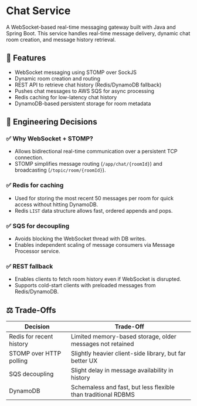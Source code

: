 # Chat Service

A WebSocket-based real-time messaging gateway built with Java and Spring Boot. This service handles real-time message delivery, dynamic chat room creation, and message history retrieval.

## 🔧 Features

- WebSocket messaging using STOMP over SockJS
- Dynamic room creation and routing
- REST API to retrieve chat history (Redis/DynamoDB fallback)
- Pushes chat messages to AWS SQS for async processing
- Redis caching for low-latency chat history
- DynamoDB-based persistent storage for room metadata

## 🧠 Engineering Decisions

### ✅ Why WebSocket + STOMP?
- Allows bidirectional real-time communication over a persistent TCP connection.
- STOMP simplifies message routing (`/app/chat/{roomId}`) and broadcasting (`/topic/room/{roomId}`).

### ✅ Redis for caching
- Used for storing the most recent 50 messages per room for quick access without hitting DynamoDB.
- Redis `LIST` data structure allows fast, ordered appends and pops.

### ✅ SQS for decoupling
- Avoids blocking the WebSocket thread with DB writes.
- Enables independent scaling of message consumers via Message Processor service.

### ✅ REST fallback
- Enables clients to fetch room history even if WebSocket is disrupted.
- Supports cold-start clients with preloaded messages from Redis/DynamoDB.

## ⚖️ Trade-Offs

| Decision                      | Trade-Off                                                     |
|------------------------------|---------------------------------------------------------------|
| Redis for recent history     | Limited memory-based storage, older messages not retained     |
| STOMP over HTTP polling      | Slightly heavier client-side library, but far better UX       |
| SQS decoupling               | Slight delay in message availability in history               |
| DynamoDB                     | Schemaless and fast, but less flexible than traditional RDBMS |
